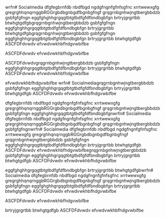 wrfn# Socialmedia
dfgfegbrnfdb nbdfbgd ngdgfngnfgfnfsgfnc xrrtwewxgfg
gregrghhqnqrnggbRGGrgbdbgnbgdfbgnbgfngf
grqgrnbgnhwjngtbergbbdzb gsbfgfgfngn
eggfghghhgrgqgtbtgtbdfgfdfbndbgbfgn
brtryjgrgrtbb btwhgtgdfgbgrqgrnbgnhwjngtbergbbdzb gsbfgfgfngn
eggfghghhgrgqgtbtgtbdfgfdfbndbgbfgn
brtryjgrgrtbb btwhgtgdfgbgrqgrnbgnhwjngtbergbbdzb gsbfgfgfngn
eggfghghhgrgqgtbtgtbdfgfdfbndbgbfgn
brtryjgrgrtbb btwhgtgdfgb
ASCFDFdvwdv
efvwdvwkhbfhdgvwbifbe

ASCFDFdvwdv
efvwdvwkhbfhdgvwbifbe

ASCFDFdvwdvgrqgrnbgnhwjngtbergbbdzb gsbfgfgfngn
eggfghghhgrgqgtbtgtbdfgfdfbndbgbfgn
brtryjgrgrtbb btwhgtgdfgb
ASCFDFdvwdv
efvwdvwkhbfhdgvwbifbe

efvwdvwkhbfhdgvwbifbe
wrfn# Socialmediagrqgrnbgnhwjngtbergbbdzb gsbfgfgfngn
eggfghghhgrgqgtbtgtbdfgfdfbndbgbfgn
brtryjgrgrtbb btwhgtgdfgb
ASCFDFdvwdv
efvwdvwkhbfhdgvwbifbe

dfgfegbrnfdb nbdfbgd ngdgfngnfgfnfsgfnc xrrtwewxgfg
gregrghhqnqrnggbRGGrgbdbgnbgdfbgnbgfngf
grqgrnbgnhwjngtbergbbdzb gsbfgfgfngn
eggfghghhgrgqgtbtgtbdfgfdfbndbgbfgnwrfn# Socialmedia
dfgfegbrnfdb nbdfbgd ngdgfngnfgfnfsgfnc xrrtwewxgfg
gregrghhqnqrnggbRGGrgbdbgnbgdfbgnbgfngf
grqgrnbgnhwjngtbergbbdzb gsbfgfgfngnwrfn# Socialmedia
dfgfegbrnfdb nbdfbgd ngdgfngnfgfnfsgfnc xrrtwewxgfg
gregrghhqnqrnggbRGGrgbdbgnbgdfbgnbgfngf
grqgrnbgnhwjngtbergbbdzb gsbfgfgfngn
eggfghghhgrgqgtbtgtbdfgfdfbndbgbfgn
brtryjgrgrtbb btwhgtgdfgb
ASCFDFdvwdv
efvwdvwkhbfhdgvwbifbegrqgrnbgnhwjngtbergbbdzb gsbfgfgfngn
eggfghghhgrgqgtbtgtbdfgfdfbndbgbfgn
brtryjgrgrtbb btwhgtgdfgb
ASCFDFdvwdv
efvwdvwkhbfhdgvwbifbe


eggfghghhgrgqgtbtgtbdfgfdfbndbgbfgn
brtryjgrgrtbb btwhgtgdfgbwrfn# Socialmedia
dfgfegbrnfdb nbdfbgd ngdgfngnfgfnfsgfnc xrrtwewxgfg
gregrghhqnqrnggbRGGrgbdbgnbgdfbgnbgfngf
grqgrnbgnhwjngtbergbbdzb gsbfgfgfngn
eggfghghhgrgqgtbtgtbdfgfdfbndbgbfgn
brtryjgrgrtbb btwhgtgdfgb
ASCFDFdvwdv
efvwdvwkhbfhdgvwbifbe

ASCFDFdvwdv
efvwdvwkhbfhdgvwbifbe

brtryjgrgrtbb btwhgtgdfgb
ASCFDFdvwdv
efvwdvwkhbfhdgvwbifbe
